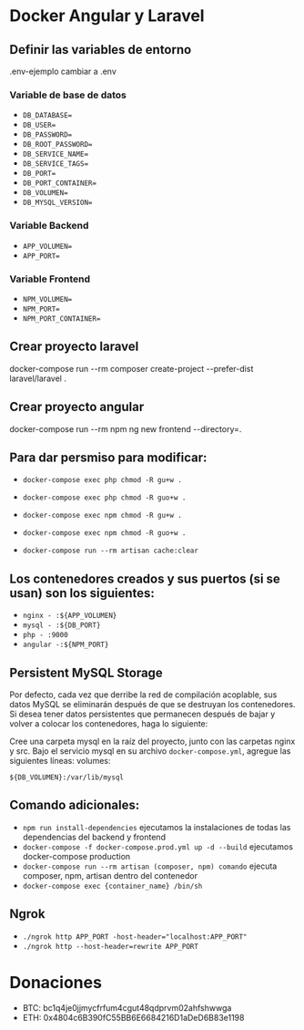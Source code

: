 # Docker Angular y Laravel

## Definir las variables de entorno
.env-ejemplo cambiar a .env

### Variable de base de datos
- `DB_DATABASE=`
- `DB_USER=`
- `DB_PASSWORD=`
- `DB_ROOT_PASSWORD=`
- `DB_SERVICE_NAME=`
- `DB_SERVICE_TAGS=`
- `DB_PORT=`
- `DB_PORT_CONTAINER=`
- `DB_VOLUMEN=`
- `DB_MYSQL_VERSION=`
### Variable Backend
- `APP_VOLUMEN=`
- `APP_PORT=`
### Variable Frontend
- `NPM_VOLUMEN=`
- `NPM_PORT=`
- `NPM_PORT_CONTAINER=`

## Crear proyecto laravel
docker-compose run --rm composer create-project --prefer-dist laravel/laravel .

## Crear proyecto angular
docker-compose run --rm npm ng new frontend --directory=.

## Para dar persmiso para modificar:

- `docker-compose exec php chmod -R gu+w .`
- `docker-compose exec php chmod -R guo+w .`

- `docker-compose exec npm chmod -R gu+w .`
- `docker-compose exec npm chmod -R guo+w .`

- `docker-compose run --rm artisan cache:clear`

## Los contenedores creados y sus puertos (si se usan) son los siguientes:

- `nginx - :${APP_VOLUMEN}`
- `mysql - :${DB_PORT}`
- `php - :9000`
- `angular -:${NPM_PORT}`

## Persistent MySQL Storage

Por defecto, cada vez que derribe la red de compilación acoplable, sus datos MySQL se eliminarán después de que se destruyan los contenedores. Si desea tener datos persistentes que permanecen después de bajar y volver a colocar los contenedores, haga lo siguiente:

Cree una carpeta mysql en la raíz del proyecto, junto con las carpetas nginx y src. Bajo el servicio mysql en su archivo `docker-compose.yml`, agregue las siguientes líneas: volumes:

`${DB_VOLUMEN}:/var/lib/mysql`


## Comando adicionales:

- `npm run install-dependencies` ejecutamos la instalaciones de todas las dependencias del backend y frontend
- `docker-compose -f docker-compose.prod.yml up -d --build` ejecutamos docker-compose production
- `docker-compose run --rm artisan (composer, npm) comando` ejecuta composer, npm, artisan dentro del contenedor
- `docker-compose exec {container_name} /bin/sh`

## Ngrok

- `./ngrok http APP_PORT -host-header="localhost:APP_PORT"`
- `./ngrok http --host-header=rewrite APP_PORT`


# Donaciones
- BTC: bc1q4je0jjmycfrfum4cgut48qdprvm02ahfshwwga
- ETH: 0x4804c6B390fC55BB6E6684216D1aDeD6B83e1198